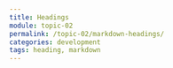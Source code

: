 ```yaml
---
title: Headings
module: topic-02
permalink: /topic-02/markdown-headings/
categories: development
tags: heading, markdown
---
```


<div class="divider-heading"></div>
